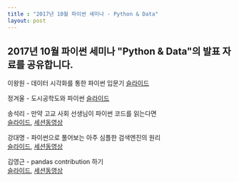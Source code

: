 ```yaml
---
title : "2017년 10월 파이썬 세미나 - Python & Data"
layout: post
---
```


## 2017년 10월 파이썬 세미나 "Python & Data"의 발표 자료를 공유합니다.  

이왕원 - 데이터 시각화를 통한 파이썬 입문기 [슬라이드](https://drive.google.com/file/d/0B04jSuA8eIqqOXN1TldMTnpWd25DV0NpdGdiampJTUxvbjNV/view?usp=sharing)  

정겨울 - 도시공학도와 파이썬 [슬라이드](https://www.slideshare.net/secret/csrnzLg1BG2Sfk)  

송석리 - 만약 고교 사회 선생님이 파이썬 코드를 읽는다면  
[슬라이드](https://drive.google.com/open?id=0B04jSuA8eIqqX3Ztb2NaWG5nX0k), 
[세션동영상](https://youtu.be/9xGTdN0ahNI)  

강대명 - 파이썬으로 풀어보는 아주 심플한 검색엔진의 원리  
[슬라이드](https://drive.google.com/file/d/0B04jSuA8eIqqN3JrRkNtX09kYzg/view?usp=sharing),
[세션동영상](https://youtu.be/SIsyo9ZHWrE)  

김영근 - pandas contribution 하기  
[슬라이드](https://drive.google.com/file/d/0B04jSuA8eIqqajdLdk5OMnhpWXM/view?usp=sharing),
[세션동영상](https://youtu.be/8n21UzCZMX8)  
